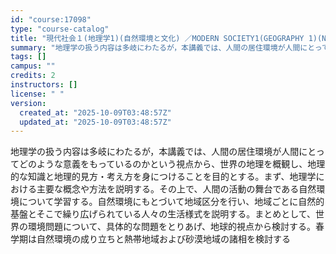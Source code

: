 ```yaml
---
id: "course:17098"
type: "course-catalog"
title: "現代社会１(地理学1)(自然環境と文化) ／MODERN SOCIETY1(GEOGRAPHY 1)(NATURAL ENVIRONMENT AND CULTURES)"
summary: "地理学の扱う内容は多岐にわたるが，本講義では、人間の居住環境が人間にとってどのような意義をもっているのかという視点から、世界の地理を概観し、地理的な知識と地理的見方・考え方を身につけることを目的とする。まず、地理学における主要な概念や方法を…"
tags: []
campus: ""
credits: 2
instructors: []
license: " "
version:
  created_at: "2025-10-09T03:48:57Z"
  updated_at: "2025-10-09T03:48:57Z"
---
```


地理学の扱う内容は多岐にわたるが，本講義では、人間の居住環境が人間にとってどのような意義をもっているのかという視点から、世界の地理を概観し、地理的な知識と地理的見方・考え方を身につけることを目的とする。まず、地理学における主要な概念や方法を説明する。その上で、人間の活動の舞台である自然環境について学習する。自然環境にもとづいて地域区分を行い、地域ごとに自然的基盤とそこで繰り広げられている人々の生活様式を説明する。まとめとして、世界の環境問題について、具体的な問題をとりあげ、地球的視点から検討する。春学期は自然環境の成り立ちと熱帯地域および砂漠地域の諸相を検討する
